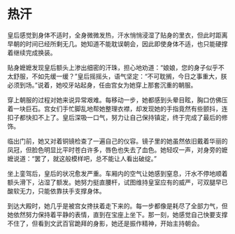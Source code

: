 # 热汗

皇后感觉到身体不适时，全身微微发热，汗水悄悄浸湿了贴身的里衣，但此时距离早朝的时间已经所剩无几。她知道不能耽误朝会，因此即使身体不适，也只能硬撑着继续完成换装。

贴身嬷嬷发现皇后额头上渗出细密的汗珠，担心地劝道：“娘娘，您的身子似乎不太舒服，不如先缓一缓？”皇后摇摇头，语气坚定：“不可耽搁，今日之事重大，朕必须到场。”说着，她咬牙站起身，任由宫女为她穿上那套沉重的朝服。

穿上朝服的过程对她来说异常艰难。每移动一步，她都感到头晕目眩，胸口仿佛压着一块巨石。宫女们手忙脚乱地帮她整理衣襟，却发现她的手指竟然有些颤抖，连扣子都快扣不上了。皇后深吸一口气，努力让自己保持镇定，终于完成了最后的修饰。

临出门前，她又对着铜镜检查了一遍自己的仪容。镜子里的她虽然依旧戴着华丽的凤冠，但脸色明显比平时苍白许多，唇色也失去了血色。她轻叹一声，对身旁的嬷嬷说道：“罢了，就这般模样吧，总不能让人看出破绽。”

坐上銮驾后，皇后的状况愈发严重。车厢内的空气让她感到窒息，汗水不停地顺着额头滑下，沾湿了额发。她努力挺直腰杆，试图维持皇室应有的威严，可双腿早已酸软无力，只能依靠扶手支撑身体。

到达大殿时，她几乎是被宫女搀扶着走下来的。每一步都像是耗尽了全部力气，但她依然努力保持着平静的表情，直到在宝座上坐下。那一刻，她感觉自己快要支撑不住了，但看到文武百官跪拜的身影，她还是振作精神，开始主持朝会。